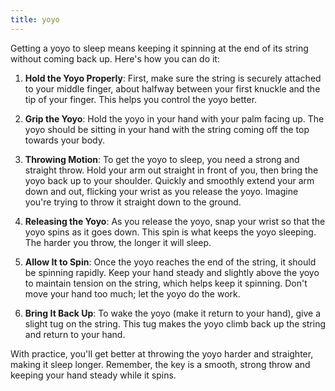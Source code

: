 ```yaml
---
title: yoyo
---
```


Getting a yoyo to sleep means keeping it spinning at the end of its string without coming back up. Here's how you can do it:

1. **Hold the Yoyo Properly**: First, make sure the string is securely attached to your middle finger, about halfway between your first knuckle and the tip of your finger. This helps you control the yoyo better.

2. **Grip the Yoyo**: Hold the yoyo in your hand with your palm facing up. The yoyo should be sitting in your hand with the string coming off the top towards your body.

3. **Throwing Motion**: To get the yoyo to sleep, you need a strong and straight throw. Hold your arm out straight in front of you, then bring the yoyo back up to your shoulder. Quickly and smoothly extend your arm down and out, flicking your wrist as you release the yoyo. Imagine you're trying to throw it straight down to the ground.

4. **Releasing the Yoyo**: As you release the yoyo, snap your wrist so that the yoyo spins as it goes down. This spin is what keeps the yoyo sleeping. The harder you throw, the longer it will sleep.

5. **Allow It to Spin**: Once the yoyo reaches the end of the string, it should be spinning rapidly. Keep your hand steady and slightly above the yoyo to maintain tension on the string, which helps keep it spinning. Don't move your hand too much; let the yoyo do the work.

6. **Bring It Back Up**: To wake the yoyo (make it return to your hand), give a slight tug on the string. This tug makes the yoyo climb back up the string and return to your hand.

With practice, you'll get better at throwing the yoyo harder and straighter, making it sleep longer. Remember, the key is a smooth, strong throw and keeping your hand steady while it spins.
